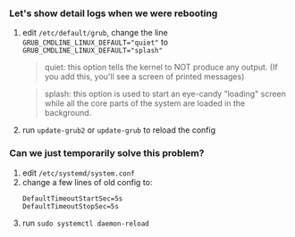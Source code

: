 ### Let's show detail logs when we were rebooting
1. edit `/etc/default/grub`, change the line `GRUB_CMDLINE_LINUX_DEFAULT="quiet"` to `GRUB_CMDLINE_LINUX_DEFAULT="splash"`

    > quiet: this option tells the kernel to NOT produce any output. (If you add this, you'll see a screen of printed messages)

    > splash: this option is used to start an eye-candy "loading" screen while all the core parts of the system are loaded in the background.

2. run `update-grub2` or `update-grub` to reload the config

### Can we just temporarily solve this problem?
1. edit `/etc/systemd/system.conf`
2. change a few lines of old config to: 
   ```
   DefaultTimeoutStartSec=5s
   DefaultTimeoutStopSec=5s
   ```
3. run `sudo systemctl daemon-reload`
